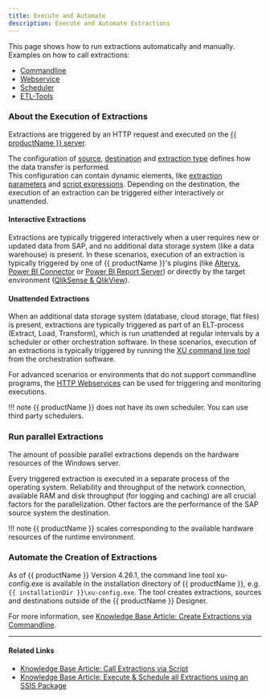```yaml
---
title: Execute and Automate
description: Execute and Automate Extractions
---
```


This page shows how to run extractions automatically and manually. 
Examples on how to call extractions:

- [Commandline](call-via-commandline.md)
- [Webservice](../../web-api.md) 
- [Scheduler](call-via-scheduler.md)
- [ETL-Tools](call-via-etl.md)


### About the Execution of Extractions

Extractions are triggered by an HTTP request and executed on the [{{ productName }} server](../server/index.md).

The configuration of [source](../sap-connection/index.md), [destination](../destinations/index.md) and [extraction type](../introduction.md/#extraction-types) defines how the data transfer is performed. <br>
This configuration can contain dynamic elements, like [extraction parameters](../parameters/extraction-parameters.md) and [script expressions](../parameters/script-expressions.md).
Depending on the destination, the execution of an extraction can be triggered either interactively or unattended.

#### Interactive Extractions

Extractions are typically triggered interactively when a user requires new or updated data from SAP, and no additional data storage system (like a data warehouse) is present.
In these scenarios, execution of an extraction is typically triggered by one of {{ productName }}'s plugins 
(like [Alteryx](../destinations/alteryx.md), [Power BI Connector](../destinations/Power-BI-Connector.md) or [Power BI Report Server](../destinations/server-report-services.md)) 
or directly by the target environment ([QlikSense & QlikView](../destinations/qliksense-qlikview.md)).


#### Unattended Extractions

When an additional data storage system (database, cloud storage, flat files) is present, extractions are typically triggered as part of an ELT-process (Extract, Load, Transform), which is run unattended at regular intervals by a scheduler or other orchestration software.
In these scenarios, execution of an extractions is typically triggered by running the [XU command line tool](call-via-commandline.md) from the orchestration software. 

For advanced scenarios or environments that do not support commandline programs, the [HTTP Webservices](../../web-api.md) can be used for triggering and monitoring executions.

!!! note 
	{{ productName }} does not have its own scheduler. You can use third party schedulers. 

### Run parallel Extractions
The amount of possible parallel extractions depends on the hardware resources of the Windows server. 

Every triggered extraction is executed in a separate process of the operating system.
Reliability and throughput of the network connection, available RAM and disk throughput (for logging and caching) are all crucial factors for the parallelization.
Other factors are the performance of the SAP source system the destination.


!!! note 
	{{ productName }} scales corresponding to the available hardware resources of the runtime environment.

### Automate the Creation of Extractions

As of {{ productName }} Version 4.26.1, the command line tool xu-config.exe is available in the installation directory of {{ productName }}, e.g. `{{ installationDir }}\xu-config.exe`.
The tool creates extractions, sources and destinations outside of the {{ productName }} Designer.

For more information, see [Knowledge Base Article: Create Extractions via Commandline](../../knowledge-base/config-command-line-tool.md).

****
#### Related Links
- [Knowledge Base Article: Call Extractions via Script](../../knowledge-base/call-extraction-via-script.md)
- [Knowledge Base Article: Execute & Schedule all Extractions using an SSIS Package](../../knowledge-base/execute_all_defined_xu_extractions.md)

